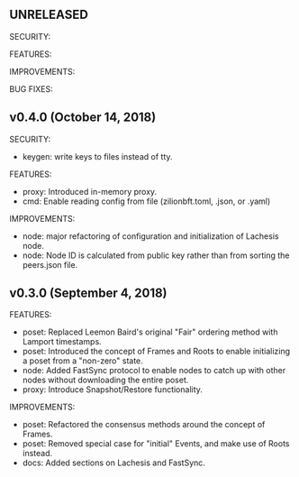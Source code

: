 ## UNRELEASED

SECURITY:

FEATURES:

IMPROVEMENTS:

BUG FIXES:

## v0.4.0 (October 14, 2018)

SECURITY:

- keygen: write keys to files instead of tty.

FEATURES:

- proxy: Introduced in-memory proxy.
- cmd: Enable reading config from file (zilionbft.toml, .json, or .yaml)

IMPROVEMENTS:

- node: major refactoring of configuration and initialization of Lachesis node.
- node: Node ID is calculated from public key rather than from sorting the
  peers.json file.

## v0.3.0 (September 4, 2018)

FEATURES:

- poset: Replaced Leemon Baird's original "Fair" ordering method with
  Lamport timestamps.
- poset: Introduced the concept of Frames and Roots to enable initializing a
  poset from a "non-zero" state.
- node: Added FastSync protocol to enable nodes to catch up with other nodes
  without downloading the entire poset.
- proxy: Introduce Snapshot/Restore functionality.

IMPROVEMENTS:

- poset: Refactored the consensus methods around the concept of Frames.
- poset: Removed special case for "initial" Events, and make use of Roots
  instead.
- docs: Added sections on Lachesis and FastSync.
